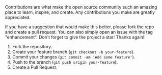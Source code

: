Contributions are what make the open source community such an amazing place to learn, inspire, and create. Any contributions you make are greatly appreciated.

If you have a suggestion that would make this better, please fork the repo and create a pull request. You can also simply open an issue with the tag "enhancement". Don't forget to give the project a star! Thanks again!

1. Fork the repository.
2. Create your feature branch (`git checkout -b your-feature`).
3. Commit your changes (`git commit -am 'Add some feature'`).
4. Push to the branch (`git push origin your-feature`).
5. Create a Pull Request.